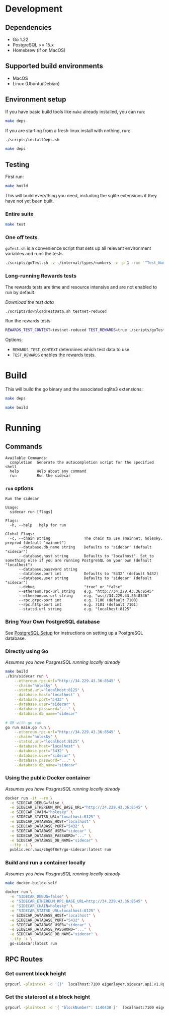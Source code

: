 # Development

## Dependencies

* Go 1.22
* PostgreSQL >= 15.x
* Homebrew (if on MacOS)

## Supported build environments

* MacOS
* Linux (Ubuntu/Debian)

## Environment setup

If you have basic build tools like `make` already installed, you can run:

```bash
make deps
```

If you are starting from a fresh linux install with nothing, run:
```bash
./scripts/installDeps.sh

make deps
```

## Testing

First run:

```bash
make build
```

This will build everything you need, including the sqlite extensions if they have not yet been built.

### Entire suite

```bash
make test
```

### One off tests

`goTest.sh` is a convenience script that sets up all relevant environment variables and runs the tests.

```bash
./scripts/goTest.sh -v ./internal/types/numbers -v -p 1 -run '^Test_Numbers$' 
```

### Long-running Rewards tests

The rewards tests are time and resource intensive and are not enabled to run by default.

*Download the test data*

```bash
./scripts/downloadTestData.sh testnet-reduced
```
Run the rewards tests

```bash
REWARDS_TEST_CONTEXT=testnet-reduced TEST_REWARDS=true ./scripts/goTest.sh -timeout 0 ./pkg/rewards -v -p 1 -run '^Test_Rewards$'
````

Options:
* `REWARDS_TEST_CONTEXT` determines which test data to use.
* `TEST_REWARDS` enables the rewards tests.

# Build

This will build the go binary and the associated sqlite3 extensions:

```bash
make deps

make build
```

# Running

## Commands

```text
Available Commands:
  completion  Generate the autocompletion script for the specified shell
  help        Help about any command
  run         Run the sidecar

```

### `run` options

```text
Run the sidecar

Usage:
  sidecar run [flags]

Flags:
  -h, --help   help for run

Global Flags:
  -c, --chain string               The chain to use (mainnet, holesky, preprod (default "mainnet")
      --database.db_name string    Defaults to 'sidecar' (default "sidecar")
      --database.host string       Defaults to 'localhost'. Set to something else if you are running PostgreSQL on your own (default "localhost")
      --database.password string   
      --database.port int          Defaults to '5432' (default 5432)
      --database.user string       Defaults to 'sidecar' (default "sidecar")
      --debug                      "true" or "false"
      --ethereum.rpc-url string    e.g. "http://34.229.43.36:8545"
      --ethereum.ws-url string     e.g. "ws://34.229.43.36:8546"
      --rpc.grpc-port int          e.g. 7100 (default 7100)
      --rpc.http-port int          e.g. 7101 (default 7101)
      --statsd.url string          e.g. "localhost:8125"

```


### Bring Your Own PostgreSQL database

See [PostgreSQL Setup](docs/postgresql_setup.md) for instructions on setting up a PostgreSQL database.

### Directly using Go

_Assumes you have PosgresSQL running locally already_

```bash
make build
./bin/sidecar run \
    --ethereum.rpc-url="http://34.229.43.36:8545" \
    --chain="holesky" \
    --statsd.url="localhost:8125" \
    --database.host="localhost" \
    --database.port="5432" \
    --database.user="sidecar" \
    --database.password="..." \
    --database.db_name="sidecar"

# OR with go run
go run main.go run \
    --ethereum.rpc-url="http://34.229.43.36:8545" \
    --chain="holesky" \
    --statsd.url="localhost:8125" \
    --database.host="localhost" \
    --database.port="5432" \
    --database.user="sidecar" \
    --database.password="..." \
    --database.db_name="sidecar"
```

### Using the public Docker container

_Assumes you have PosgresSQL running locally already_

```bash
docker run -it --rm \
  -e SIDECAR_DEBUG=false \
  -e SIDECAR_ETHEREUM_RPC_BASE_URL="http://34.229.43.36:8545" \
  -e SIDECAR_CHAIN="holesky" \
  -e SIDECAR_STATSD_URL="localhost:8125" \
  -e SIDECAR_DATABASE_HOST="localhost" \
  -e SIDECAR_DATABASE_PORT="5432" \
  -e SIDECAR_DATABASE_USER="sidecar" \
  -e SIDECAR_DATABASE_PASSWORD="..." \
  -e SIDECAR_DATABASE_DB_NAME="sidecar" \
  --tty -i \
  public.ecr.aws/z6g0f8n7/go-sidecar:latest run
```

### Build and run a container locally

_Assumes you have PosgresSQL running locally already_

```bash
make docker-buildx-self

docker run \
  -e "SIDECAR_DEBUG=false" \
  -e "SIDECAR_ETHEREUM_RPC_BASE_URL=http://34.229.43.36:8545" \
  -e "SIDECAR_CHAIN=holesky" \
  -e "SIDECAR_STATSD_URL=localhost:8125" \
  -e SIDECAR_DATABASE_HOST="localhost" \
  -e SIDECAR_DATABASE_PORT="5432" \
  -e SIDECAR_DATABASE_USER="sidecar" \
  -e SIDECAR_DATABASE_PASSWORD="..." \
  -e SIDECAR_DATABASE_DB_NAME="sidecar" \
  --tty -i \
  go-sidecar:latest run
```

## RPC Routes

### Get current block height

```bash
grpcurl -plaintext -d '{}'  localhost:7100 eigenlayer.sidecar.api.v1.Rpc/GetBlockHeight
```

### Get the stateroot at a block height

```bash
grpcurl -plaintext -d '{ "blockNumber": 1140438 }'  localhost:7100 eigenlayer.sidecar.api.v1.Rpc/GetStateRoot
